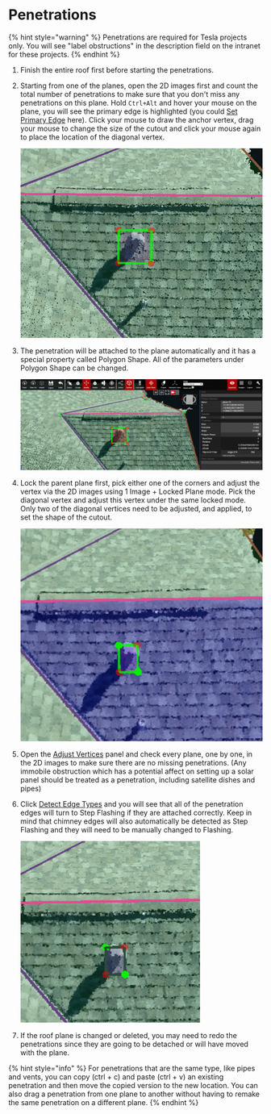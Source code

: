 # Penetrations

{% hint style="warning" %}
Penetrations are required for Tesla projects only. You will see "label obstructions" in the description field on the intranet for these projects.
{% endhint %}

1. Finish the entire roof first before starting the penetrations.
2. Starting from one of the planes, open the 2D images first and count the total number of penetrations to make sure that you don't miss any penetrations on this plane. Hold `Ctrl+Alt` and hover your mouse on the plane, you will see the primary edge is highlighted \(you could [Set Primary Edge](../tools/wireframe-tools/set-primary-edge.md) here\). Click your mouse to draw the anchor vertex, drag your mouse to change the size of the cutout and click your mouse again to place the location of the diagonal vertex.

   ![](../.gitbook/assets/penetrationpage-image1-update_project18479.gif)

3. The penetration will be attached to the plane automatically and it has a special property called Polygon Shape. All of the parameters under Polygon Shape can be changed.

   ![](../.gitbook/assets/penetrationpage-image2-update_project18479%20%283%29.gif)

4. Lock the parent plane first, pick either one of the corners and adjust the vertex via the 2D images using 1 Image + Locked Plane mode. Pick the diagonal vertex and adjust this vertex under the same locked mode. Only two of the diagonal vertices need to be adjusted, and applied, to set the shape of the cutout.

   ![](../.gitbook/assets/penetrationpage-image3-update_project18479.gif)

5. Open the [Adjust Vertices](../tools/adjust-vertices/) panel and check every plane, one by one, in the 2D images to make sure there are no missing penetrations. \(Any immobile obstruction which has a potential affect on setting up a solar panel should be treated as a penetration, including satellite dishes and pipes\)
6. Click [Detect Edge Types](../tools/wireframe-tools/detect-edge-types.md) and you will see that all of the penetration edges will turn to Step Flashing if they are attached correctly. Keep in mind that chimney edges will also automatically be detected as Step Flashing and they will need to be manually changed to Flashing.

   ![](../.gitbook/assets/penetrationpage-image4-update_project18479.gif)

7. If the roof plane is changed or deleted, you may need to redo the penetrations since they are going to be detached or will have moved with the plane.

{% hint style="info" %}
For penetrations that are the same type, like pipes and vents, you can copy \(ctrl + c\) and paste \(ctrl + v\) an existing penetration and then move the copied version to the new location. You can also drag a penetration from one plane to another without having to remake the same penetration on a different plane.
{% endhint %}

